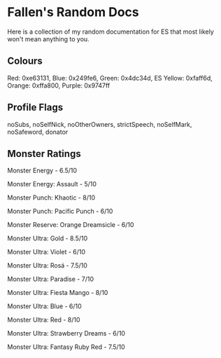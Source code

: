 # Fallen's Random Docs
Here is a collection of my random documentation for ES that most likely won't mean anything to you.

## Colours
Red: 0xe63131, Blue: 0x249fe6, Green: 0x4dc34d, ES Yellow: 0xfaff6d, Orange: 0xffa800, Purple: 0x9747ff

## Profile Flags
noSubs, noSelfNick, noOtherOwners, strictSpeech, noSelfMark, noSafeword, donator

## Monster Ratings
Monster Energy - 6.5/10

Monster Energy: Assault - 5/10

Monster Punch: Khaotic - 8/10

Monster Punch: Pacific Punch - 6/10

Monster Reserve: Orange Dreamsicle - 6/10

Monster Ultra: Gold - 8.5/10

Monster Ultra: Violet - 6/10

Monster Ultra: Rosá - 7.5/10

Monster Ultra: Paradise - 7/10

Monster Ultra: Fiesta Mango - 8/10

Monster Ultra: Blue - 6/10

Monster Ultra: Red - 8/10

Monster Ultra: Strawberry Dreams - 6/10

Monster Ultra: Fantasy Ruby Red - 7.5/10
